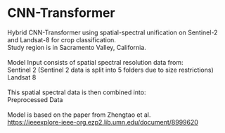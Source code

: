 # CNN-Transformer
Hybrid CNN-Transformer using spatial-spectral unification on Sentinel-2 and Landsat-8
for crop classification.
<br>
Study region is in Sacramento Valley, California.
<br>
<br>
Model Input consists of spatial spectral resolution data from:
<br>
Sentinel 2 (Sentinel 2 data is split into 5 folders due to size restrictions)
<br>
Landsat 8 
<br>
<br>
This spatial spectral data is then combined into: 
<br>
Preprocessed Data
<br>
<br>
Model is based on the paper from Zhengtao et al. 
<br>
https://ieeexplore-ieee-org.ezp2.lib.umn.edu/document/8999620



